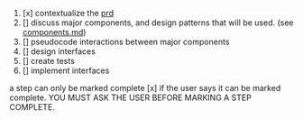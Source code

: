 1. [x] contextualize the [prd](prd-full-nuke-and-pave.md)
2. [] discuss major components, and design patterns that will be used. (see [components.md](components.md))
3. [] pseudocode interactions between major components
4. [] design interfaces
5. [] create tests
6. [] implement interfaces

a step can only be marked complete [x] if the user says it can be marked complete. YOU MUST ASK THE USER BEFORE MARKING A STEP COMPLETE.
